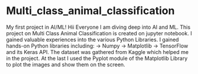# Multi_class_animal_classification
My first project in AI/ML!
Hii Everyone I am diving deep into AI and ML. This project on Multi Class Animal Classification is created on jupyter notebook.
I gained valuable experiences into the various Python Libraries.
I gained hands-on Python libraries including:
-> Numpy
-> Matplotlib 
-> TensorFlow and its Keras API.
The dataset was gathered from Kaggle which helped me in the project.
At the last I used the Pyplot module of the Matplotlib Library to plot the images and show them on the screen.
